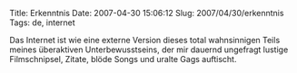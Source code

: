 Title: Erkenntnis
Date: 2007-04-30 15:06:12
Slug: 2007/04/30/erkenntnis
Tags: de, internet


Das Internet ist wie eine externe Version dieses total wahnsinnigen Teils
meines überaktiven Unterbewusstseins, der mir dauernd ungefragt lustige
Filmschnipsel, Zitate, blöde Songs und uralte Gags auftischt.

